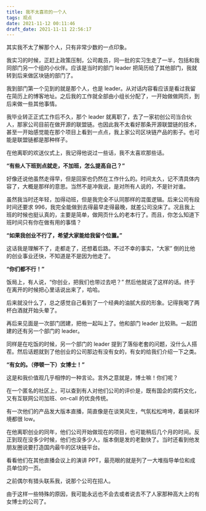 ```yaml
---
title: 我不太喜欢的一个人
tags: 观点
date: 2021-11-12 00:11:46
draft_date: 2021-11-11 22:56:17
---
```



其实我不太了解那个人，只有非常少数的一点印象。

我实习的时候，正赶上政策压制，公司裁员，同一批的实习生走了一半，包括和我同部门另一个组的小伙伴。应该是当时的部门 leader 把简历给了其他部门，我就转到后来做区块链的部门了。

我到部门第一个见到的就是那个人，也是 leader。从对话内容看应该是看过我留在简历上的博客地址。之后我的工作就全部由小组长分配了，一开始做做网页，到后来做一些其他事情。

我毕业转正正式工作后不久，那个 leader 就离职了，去了一家初创公司当合伙人，那家公司目前在做开源的联盟链。也因此我不太看好那条开源联盟链的技术，甚至一开始感觉能在那个项目上看到一点点，我上家公司区块链产品的影子。也可能是联盟链都是那种样子。

在他离职的欢送仪式上，我记得他说过一些话，我不太喜欢那些话。

**“有些人下班到点就走，不加班，怎么提高自己？”**

好像还说他虽然走得早，但是回家也仍然在工作什么的。时间太久，记不清具体内容了，大概是那样的意思。当然不是冲我说，是对所有人说的，不是针对谁。

虽然我当时还年轻，加得动班，但是我完全不认同那样的混蛋逻辑。后来公司有段时间还要求 996，我完全能做到去得最早走得最晚，就差公司没床了。况且我上班的时候也挺认真的，主要是简单，做网页什么的老本行了。而且，你怎么知道下班时间只有你在做有用的事情？

**“如果我创业不行了，希望大家能给我留个位置。”**

这话我是理解不了，走都走了，还想着后路。不过不幸的事实，“大家” 倒的比他的创业事业还快，不知道是不是因为他走了。

**“你们都不行！”**

饭局上，有人说，“你创业，把我们也带过去吧？” 然后他就说了这样的话。终于在离开的时候把心里话说出来了，哈哈。

后来就没什么了，总之感觉自己看到了一个经典的油腻大叔的形象。记得我喝了两杯白酒就开始头晕了。

再后来见面是一次部门团建，把他一起叫上了。他和部门 leader 比较熟。一起团建的还有另一个部门的 leader。

同样是在吃饭的时候，另一个部门的 leader 提到了落俗老套的问题，没什么人搭茬。然后话题就到了他创业的公司那边有没有女的，有女的给我们介绍一下之类。

**“有女的。（停顿一下）女博士！”**

这是和我价值观几乎相悖的一种言论。言外之意就是，博士嘛！你们呢？

在一个匿名的社区上，可以查到有人对他们公司的评价是，既有国企的腐朽文化，又有互联网公司加班、on-call 的优良传统。

有一次他们的产品发大版本直播，简直像是在谈笑风生，气氛松松垮垮，着装和环境都很 low。

在他离职创业的同年，他们公司开始做现在的项目，也可能稍后几个月的时间。反正到现在没多少时候，他们也没多少人，版本倒是发的老勤快了。当时还看到他发朋友圈说要打造国内最牛的区块链平台。

看看他们在其他直播会议上的演讲 PPT，最亮眼的就是列了一大堆指导单位和成员单位的一页。

之前偶尔有猎头联系我，说那个公司在招人。

由于这样一些特殊的原因，我可能永远也不会去或者说去不了人家那种高大上的有女博士的公司了。

